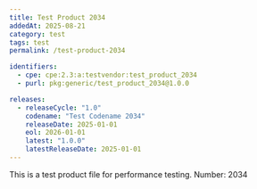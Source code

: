 ```yaml
---
title: Test Product 2034
addedAt: 2025-08-21
category: test
tags: test
permalink: /test-product-2034

identifiers:
  - cpe: cpe:2.3:a:testvendor:test_product_2034
  - purl: pkg:generic/test_product_2034@1.0.0

releases:
  - releaseCycle: "1.0"
    codename: "Test Codename 2034"
    releaseDate: 2025-01-01
    eol: 2026-01-01
    latest: "1.0.0"
    latestReleaseDate: 2025-01-01
---
```


This is a test product file for performance testing. Number: 2034
